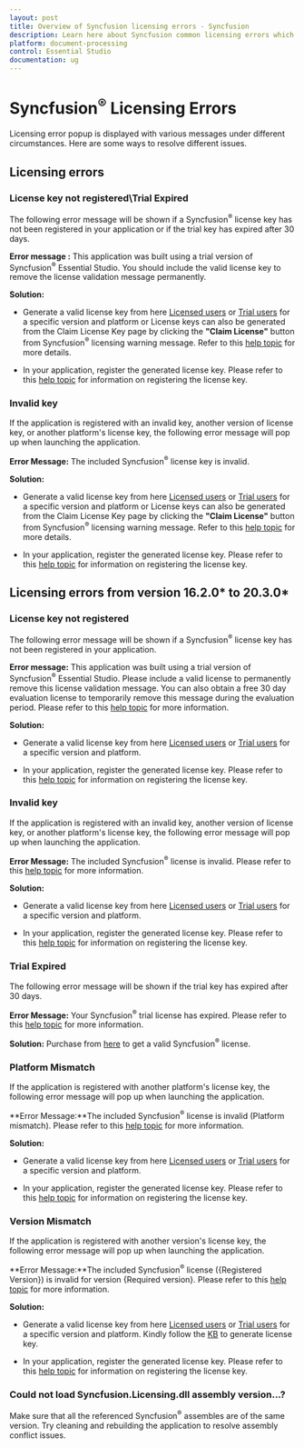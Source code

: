 ```yaml
---
layout: post
title: Overview of Syncfusion licensing errors - Syncfusion 
description: Learn here about Syncfusion common licensing errors which appears on license validation in Syncfusion Document Processing applications.
platform: document-processing
control: Essential Studio
documentation: ug
---
```


# Syncfusion<sup>&reg;</sup> Licensing Errors

Licensing error popup is displayed with various messages under different circumstances. Here are some ways to resolve different issues.

## Licensing errors 

### License key not registered\Trial Expired 

The following error message will be shown if a Syncfusion<sup>&reg;</sup> license key has not been registered in your application or if the trial key has expired after 30 days. 

**Error message :** This application was built using a trial version of Syncfusion<sup>&reg;</sup> Essential Studio. You should include the valid license key to remove the license validation message permanently.

**Solution:**

* Generate a valid license key from here [Licensed users](https://www.syncfusion.com/account/downloads) or [Trial users](https://www.syncfusion.com/account/manage-trials/downloads) for a specific version and platform or License keys can also be generated from the Claim License Key page by clicking the **"Claim License"** button from Syncfusion<sup>&reg;</sup> licensing warning message. Refer to this [help topic](https://help.syncfusion.com/document-processing/licensing/how-to-generate#Claim-License-Key) for more details.

* In your application, register the generated license key. Please refer to this [help topic](https://help.syncfusion.com/document-processing/licensing/how-to-register-in-an-application) for information on registering the license key.

### Invalid key

If the application is registered with an invalid key, another version of license key, or another platform's license key, the following error message will pop up when launching the application. 

**Error Message:** The included Syncfusion<sup>&reg;</sup> license key is invalid.

**Solution:**

* Generate a valid license key from here [Licensed users](https://www.syncfusion.com/account/downloads) or [Trial users](https://www.syncfusion.com/account/manage-trials/downloads) for a specific version and platform or License keys can also be generated from the Claim License Key page by clicking the **"Claim License"** button from Syncfusion<sup>&reg;</sup> licensing warning message. Refer to this [help topic](https://help.syncfusion.com/document-processing/licensing/how-to-generate#Claim-License-Key) for more details.

* In your application, register the generated license key. Please refer to this [help topic](https://help.syncfusion.com/document-processing/licensing/how-to-register-in-an-application) for information on registering the license key.

## Licensing errors from version 16.2.0* to 20.3.0*

### License key not registered 

The following error message will be shown if a Syncfusion<sup>&reg;</sup> license key has not been registered in your application. 

**Error message:** This application was built using a trial version of Syncfusion<sup>&reg;</sup> Essential Studio. Please include a valid license to permanently remove this license validation message. You can also obtain a free 30 day evaluation license to temporarily remove this message during the evaluation period. Please refer to this [help topic](https://help.syncfusion.com/document-processing/licensing/licensing-errors#license-key-not-registered) for more information.

**Solution:**

* Generate a valid license key from here [Licensed users](https://www.syncfusion.com/account/downloads) or [Trial users](https://www.syncfusion.com/account/manage-trials/downloads) for a specific version and platform.

* In your application, register the generated license key. Please refer to this [help topic](https://help.syncfusion.com/document-processing/licensing/how-to-register-in-an-application) for information on registering the license key.

### Invalid key

If the application is registered with an invalid key, another version of license key, or another platform's license key, the following error message will pop up when launching the application. 

**Error Message:** The included Syncfusion<sup>&reg;</sup> license is invalid. Please refer to this [help topic](https://help.syncfusion.com/document-processing/licensing/licensing-errors#invalid-key) for more information.

**Solution:**

* Generate a valid license key from here [Licensed users](https://www.syncfusion.com/account/downloads) or [Trial users](https://www.syncfusion.com/account/manage-trials/downloads) for a specific version and platform.

* In your application, register the generated license key. Please refer to this [help topic](https://help.syncfusion.com/document-processing/licensing/how-to-register-in-an-application) for information on registering the license key.

### Trial Expired

The following error message will be shown if the trial key has expired after 30 days.

**Error Message:** Your Syncfusion<sup>&reg;</sup> trial license has expired. Please refer to this [help topic](https://help.syncfusion.com/document-processing/licensing/licensing-errors#trial-expired) for more information.

**Solution:** Purchase from [here](https://www.syncfusion.com/sales/products) to get a valid Syncfusion<sup>&reg;</sup> license.

### Platform Mismatch

If the application is registered with another platform's license key, the following error message will pop up when launching the application.

**Error Message:**The included Syncfusion<sup>&reg;</sup> license is invalid (Platform mismatch). Please refer to this [help topic](https://help.syncfusion.com/document-processing/licensing/licensing-errors#platform-mismatch) for more information.

**Solution:**

* Generate a valid license key from here [Licensed users](https://www.syncfusion.com/account/downloads) or [Trial users](https://www.syncfusion.com/account/manage-trials/downloads) for a specific version and platform.

* In your application, register the generated license key. Please refer to this [help topic](https://help.syncfusion.com/document-processing/licensing/how-to-register-in-an-application) for information on registering the license key.

### Version Mismatch

If the application is registered with another version's license key, the following error message will pop up when launching the application.

**Error Message:**The included Syncfusion<sup>&reg;</sup> license ({Registered Version}) is invalid for version {Required version}. Please refer to this [help topic](https://help.syncfusion.com/document-processing/licensing/licensing-errors#version-mismatch) for more information.

**Solution:**

* Generate a valid license key from here [Licensed users](https://www.syncfusion.com/account/downloads) or [Trial users](https://www.syncfusion.com/account/manage-trials/downloads) for a specific version and platform. Kindly follow the [KB](https://www.syncfusion.com/kb/8976/how-to-generate-license-key-for-licensed-products) to generate license key.

* In your application, register the generated license key. Please refer to this [help topic](https://help.syncfusion.com/document-processing/licensing/how-to-register-in-an-application) for information on registering the license key.

### Could not load Syncfusion.Licensing.dll assembly version...?
Make sure that all the referenced Syncfusion<sup>&reg;</sup> assembles are of the same version. Try cleaning and rebuilding the application to resolve assembly conflict issues.
